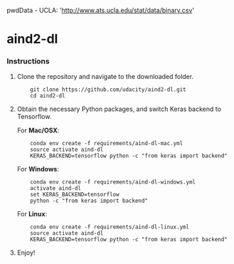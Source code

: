 
pwdData - UCLA: 'http://www.ats.ucla.edu/stat/data/binary.csv'

# aind2-dl

### Instructions

1. Clone the repository and navigate to the downloaded folder.
	
	```	
		git clone https://github.com/udacity/aind2-dl.git
		cd aind2-dl
	```

2. Obtain the necessary Python packages, and switch Keras backend to Tensorflow.  
	
	For __Mac/OSX__:
	```
		conda env create -f requirements/aind-dl-mac.yml
		source activate aind-dl
		KERAS_BACKEND=tensorflow python -c "from keras import backend"
	```

	For __Windows__:
	```
		conda env create -f requirements/aind-dl-windows.yml
		activate aind-dl
		set KERAS_BACKEND=tensorflow
		python -c "from keras import backend"
	```

	For __Linux__:
	```
		conda env create -f requirements/aind-dl-linux.yml
		source activate aind-dl
		KERAS_BACKEND=tensorflow python -c "from keras import backend"
	```
	
3. Enjoy!
